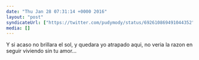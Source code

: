 ```yaml
---
date: "Thu Jan 28 07:31:14 +0000 2016"
layout: "post"
syndicateUrl: ["https://twitter.com/pudymody/status/692610869491044352"]
media: []
---
```

Y si acaso no brillara el sol, y quedara yo atrapado aqui, no veria la razon en seguir viviendo sin tu amor...